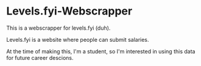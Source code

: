 # Levels.fyi-Webscrapper
This is a webscrapper for levels.fyi (duh). 

Levels.fyi is a website where people can submit salaries. 

At the time of making this, I'm a student, so I'm interested in using this data for future career descions. 
